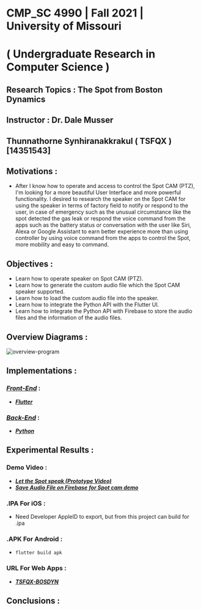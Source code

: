 # CMP_SC 4990 | Fall 2021 | University of Missouri
# ( Undergraduate Research in Computer Science ) 
## Research Topics : The Spot from Boston Dynamics 
## Instructor : Dr. Dale Musser
## Thunnathorne Synhiranakkrakul ( TSFQX ) [14351543]


## Motivations :
- After I know how to operate and access to control the Spot CAM (PTZ), I'm looking for a more beautiful User Interface and more powerful functionality. I desired to research the speaker on the Spot CAM for using the speaker in terms of factory field to notify or respond to the user, in case of emergency such as the unusual circumstance like the spot detected the gas leak or respond the voice command from the apps such as the battery status or conversation with the user like Siri, Alexa or Google Assistant to earn better experience more than using controller by using voice command from the apps to control the Spot, more mobility and easy to command.

## Objectives :
- Learn how to operate speaker on Spot CAM (PTZ).
- Learn how to generate the custom audio file which the Spot CAM speaker supported.
- Learn how to load the custom audio file into the speaker.
- Learn how to integrate the Python API with the Flutter UI.
- Learn how to integrate the Python API with Firebase to store the audio files and the information of the audio files.

## Overview Diagrams :
![overview-program](https://user-images.githubusercontent.com/49804761/136140542-8858dda1-95af-4993-92bd-c0e20c9d3d43.png)

## Implementations :

### [***Front-End***](/Front-end/) :
- [***Flutter***](/Front-end/Flutter/)

### [***Back-End***](/Back-end/) :
- [***Python***](https://github.com/atomo15/tsfqx-cmp_sc4990Fall21/tree/master/Back-end/PYTHON_API)


## Experimental Results :
### Demo Video :
- [***Let the Spot speak (Prototype Video)***](https://www.linkedin.com/posts/thunnathorne-synhiranakkrakul_let-the-spot-speak-whatever-you-want-this-ugcPost-6841222080848048128-tjl1)
- [***Save Audio File on Firebase for Spot cam demo***](https://www.youtube.com/watch?v=neZFiuHMxTk)

### .IPA For iOS :
- Need Developer AppleID to export, but from this project can build for .ipa
### .APK For Android :
- ```
  flutter build apk
  ```
### URL For Web Apps :
- [***TSFQX-BOSDYN***](https://mu-bosdyn.netlify.app/#/)

## Conclusions :
